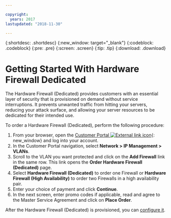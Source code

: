 ```yaml
---

copyright:
  years: 2017
lastupdated: "2018-11-30"

---
```


{:shortdesc: .shortdesc}
{:new_window: target="_blank"}
{:codeblock: .codeblock}
{:pre: .pre}
{:screen: .screen}
{:tip: .tip}
{:download: .download}

# Getting Started With Hardware Firewall Dedicated
The Hardware Firewall (Dedicated) provides customers with an essential layer of security that is provisioned on demand without service interruptions. It prevents unwanted traffic from hitting your servers, reducing your attack surface, and allowing your server resources to be dedicated for their intended use.  

To order a Hardware Firewall (Dedicated), perform the following procedure:

1. From your browser, open the [Customer Portal ![External link icon](../../icons/launch-glyph.svg "External link icon")](https://control.softlayer.com/){: new_window} and log into your account.
2. In the Customer Portal navigation, select **Network > IP Management > VLANs**.
3. Scroll to the VLAN you want protected and click on the **Add Firewall** link in the same row. This link opens the **Order Hardware Firewall (Dedicated)** page.
4. Select **Hardware Firewall (Dedicated)** to order one Firewall or **Hardware Firewall (High Availability)** to order two Firewalls in a high availability pair.
5. Enter your choice of payment and click **Continue**.
6. In the next screen, enter promo codes if applicable, read and agree to the Master Service Agreement and click on **Place Order**. 

After the Hardware Firewall (Dedicated) is provisioned, you can [configure it](/docs/infrastructure/hardware-firewall-dedicated?topic=hardware-firewall-dedicated-configuring-the-hardware-firewall-dedicated-).
